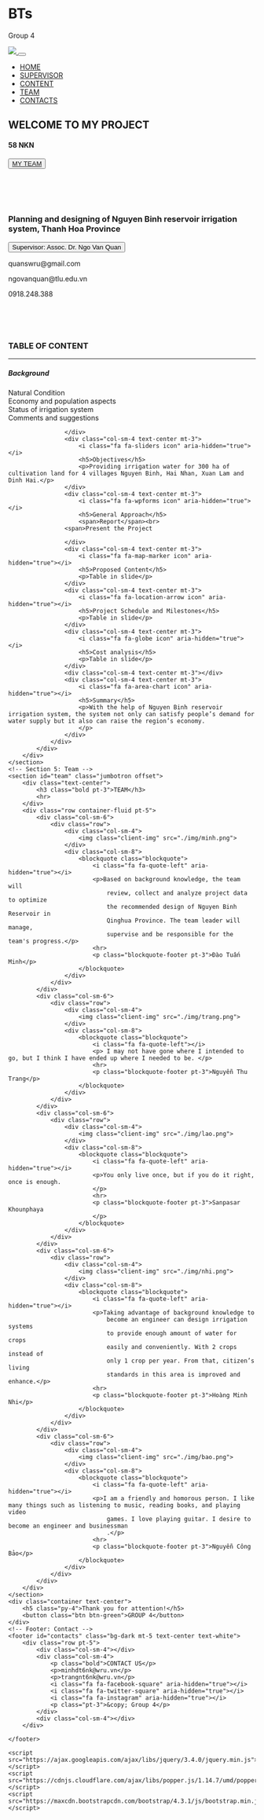 # BTs
Group 4
<!DOCTYPE html>
<html>

<head>
    <title>Group 4</title>
    <meta charset="utf-8">
    <meta content="width=device-width, initial-scale=1" name="viewport">
    <link rel="stylesheet" href="https://maxcdn.bootstrapcdn.com/bootstrap/4.3.1/css/bootstrap.min.css">
    <link rel="stylesheet" href="https://cdnjs.cloudflare.com/ajax/libs/font-awesome/4.7.0/css/font-awesome.min.css">
    <link rel="stylesheet" type="text/css" href="./css/style.css">
</head>

<body data-spy="scroll" data-target=".navbar" data-offset="50">
    <!-- Navbar -->
    <nav class="navbar navbar-expand-md navbar-dark bg-dark fixed-top">
        <div class="container-fluid">
            <a href="#" class="navbar-brand">
                <img src="./img/dhtl.jpg">
            </a>
            <button class="navbar-toggler" type="button" data-toggle="collapse" data-target="#contentId">
                <span class="navbar-toggler-icon"></span>
            </button>
            <div class="collapse navbar-collapse" id="contentId">
                <ul class="navbar-nav ml-auto">
                    <li class="nav-item">
                        <a href="#home" class="nav-link active">HOME</a>
                    </li>
                    <li class="nav-item">
                        <a href="#supervisor" class="nav-link">SUPERVISOR</a>
                    </li>
                    <li class="nav-item">
                        <a href="#content" class="nav-link">CONTENT</a>
                    </li>
                    <li class="nav-item">
                        <a href="#team" class="nav-link">TEAM</a>
                    </li>
                    <li class="nav-item">
                        <a href="#contacts" class="nav-link">CONTACTS</a>
                    </li>
                </ul>
            </div>
        </div>
    </nav>
    <!-- Section 1: Banner -->
    <section id="home" class="bg-banner text-center mb-5">
        <div class="content-banner">
            <h1 class="bold text-white">WELCOME TO MY PROJECT</h1>
            <h4 class="bold text-white py-3">58 NKN</h4>
            <button class="btn btn-outline-light"><a href="#team" class="nav-link">MY TEAM</a></button>
        </div>
    </section>
    <!-- Section 2: Course -->
    <section id="supervisor" class="my-5" style="padding-top:70px;padding-bottom:50px;">
        <div class="container">
            <div class="text-center">
                <h3>Planning and designing
                    of Nguyen Binh reservoir irrigation system,
                    Thanh Hoa Province
                </h3>
                <button class="btn btn-green my-3">Supervisor: Assoc. Dr. Ngo Van Quan</button>
                <p>quanswru@gmail.com</p>
                <p>ngovanquan@tlu.edu.vn</p>
                <p>0918.248.388</p>
            </div>
        </div>
    </section>
    <!-- Section 3: Feature -->
    <section id="content">
        <div class="jumbotron jumbotron-fluid">
            <div class="text-center">
                <h3 class="bold">TABLE OF CONTENT</h3>
                <hr>
            </div>
            <div class="container pt-5">
                <div class="row">
                    <div class="col-sm-4 text-center mt-3">
                        <i class="fa fa-play-circle icon" aria-hidden="true"></i>
                        <h5>Background</h5>
                        <span>Natural Condition</span><br>
                        <span>Economy and population aspects</span><br>
                        <span>Status of irrigation system</span><br>
                    </span>Comments and suggestions
                    
                    </div>
                    <div class="col-sm-4 text-center mt-3">
                        <i class="fa fa-sliders icon" aria-hidden="true"></i>
                        <h5>Objectives</h5>
                        <p>Providing irrigation water for 300 ha of cultivation land for 4 villages Nguyen Binh, Hai Nhan, Xuan Lam and Dinh Hai.</p>
                    </div>
                    <div class="col-sm-4 text-center mt-3">
                        <i class="fa fa-wpforms icon" aria-hidden="true"></i>
                        <h5>General Approach</h5>
                        <span>Report</span><br>
                    <span>Present the Project

                    </div>
                    <div class="col-sm-4 text-center mt-3">
                        <i class="fa fa-map-marker icon" aria-hidden="true"></i>
                        <h5>Proposed Content</h5>
                        <p>Table in slide</p>
                    </div>
                    <div class="col-sm-4 text-center mt-3">
                        <i class="fa fa-location-arrow icon" aria-hidden="true"></i>
                        <h5>Project Schedule and Milestones</h5>
                        <p>Table in slide</p>
                    </div>
                    <div class="col-sm-4 text-center mt-3">
                        <i class="fa fa-globe icon" aria-hidden="true"></i>
                        <h5>Cost analysis</h5>
                        <p>Table in slide</p>
                    </div>
                    <div class="col-sm-4 text-center mt-3"></div>
                    <div class="col-sm-4 text-center mt-3">
                        <i class="fa fa-area-chart icon" aria-hidden="true"></i>
                        <h5>Summary</h5>
                        <p>With the help of Nguyen Binh reservoir irrigation system, the system not only can satisfy people’s demand for water supply but it also can raise the region’s economy.
                        </p>
                    </div>
                </div>
            </div>
        </div>
    </section>
    <!-- Section 5: Team -->
    <section id="team" class="jumbotron offset">
        <div class="text-center">
            <h3 class="bold pt-3">TEAM</h3>
            <hr>
        </div>
        <div class="row container-fluid pt-5">
            <div class="col-sm-6">
                <div class="row">
                    <div class="col-sm-4">
                        <img class="client-img" src="./img/minh.png">
                    </div>
                    <div class="col-sm-8">
                        <blockquote class="blockquote">
                            <i class="fa fa-quote-left" aria-hidden="true"></i>
                            <p>Based on background knowledge, the team will
                                review, collect and analyze project data to optimize
                                the recommended design of Nguyen Binh Reservoir in
                                Qinghua Province. The team leader will manage,
                                supervise and be responsible for the team's progress.</p>
                            <hr>
                            <p class="blockquote-footer pt-3">Đào Tuấn Minh</p>
                        </blockquote>
                    </div>
                </div>
            </div>
            <div class="col-sm-6">
                <div class="row">
                    <div class="col-sm-4">
                        <img class="client-img" src="./img/trang.png">
                    </div>
                    <div class="col-sm-8">
                        <blockquote class="blockquote">
                            <i class="fa fa-quote-left"></i>
                            <p> I may not have gone where I intended to go, but I think I have ended up where I needed to be. </p>
                            <hr>
                            <p class="blockquote-footer pt-3">Nguyễn Thu Trang</p>
                        </blockquote>
                    </div>
                </div>
            </div>
            <div class="col-sm-6">
                <div class="row">
                    <div class="col-sm-4">
                        <img class="client-img" src="./img/lao.png">
                    </div>
                    <div class="col-sm-8">
                        <blockquote class="blockquote">
                            <i class="fa fa-quote-left" aria-hidden="true"></i>
                            <p>You only live once, but if you do it right, once is enough.
                            </p>
                            <hr>
                            <p class="blockquote-footer pt-3">Sanpasar Khounphaya
                            </p>
                        </blockquote>
                    </div>
                </div>
            </div>
            <div class="col-sm-6">
                <div class="row">
                    <div class="col-sm-4">
                        <img class="client-img" src="./img/nhi.png">
                    </div>
                    <div class="col-sm-8">
                        <blockquote class="blockquote">
                            <i class="fa fa-quote-left" aria-hidden="true"></i>
                            <p>Taking advantage of background knowledge to
                                become an engineer can design irrigation systems
                                to provide enough amount of water for crops
                                easily and conveniently. With 2 crops instead of
                                only 1 crop per year. From that, citizen’s living
                                standards in this area is improved and enhance.</p>
                            <hr>
                            <p class="blockquote-footer pt-3">Hoàng Minh Nhi</p>
                        </blockquote>
                    </div>
                </div>
            </div>
            <div class="col-sm-6">
                <div class="row">
                    <div class="col-sm-4">
                        <img class="client-img" src="./img/bao.png">
                    </div>
                    <div class="col-sm-8">
                        <blockquote class="blockquote">
                            <i class="fa fa-quote-left" aria-hidden="true"></i>
                            <p>I am a friendly and homorous person. I like many things such as listening to music, reading books, and playing video
                                games. I love playing guitar. I desire to become an engineer and businessman
                                .</p>
                            <hr>
                            <p class="blockquote-footer pt-3">Nguyễn Công Bảo</p>
                        </blockquote>
                    </div>
                </div>
            </div>
        </div>
    </section>
    <div class="container text-center">
        <h5 class="py-4">Thank you for attention!</h5>
        <button class="btn btn-green">GROUP 4</button>
    </div>
    <!-- Footer: Contact -->
    <footer id="contacts" class="bg-dark mt-5 text-center text-white">
        <div class="row pt-5">
            <div class="col-sm-4"></div>
            <div class="col-sm-4">
                <p class="bold">CONTACT US</p>
                <p>minhdt6nk@wru.vn</p>
                <p>trangnt6nk@wru.vn</p>
                <i class="fa fa-facebook-square" aria-hidden="true"></i>
                <i class="fa fa-twitter-square" aria-hidden="true"></i>
                <i class="fa fa-instagram" aria-hidden="true"></i>
                <p class="pt-3">&copy; Group 4</p>
            </div>
            <div class="col-sm-4"></div>
        </div>

    </footer>

    <script src="https://ajax.googleapis.com/ajax/libs/jquery/3.4.0/jquery.min.js"></script>
    <script src="https://cdnjs.cloudflare.com/ajax/libs/popper.js/1.14.7/umd/popper.min.js"></script>
    <script src="https://maxcdn.bootstrapcdn.com/bootstrap/4.3.1/js/bootstrap.min.js"></script>
</body>

</html>
